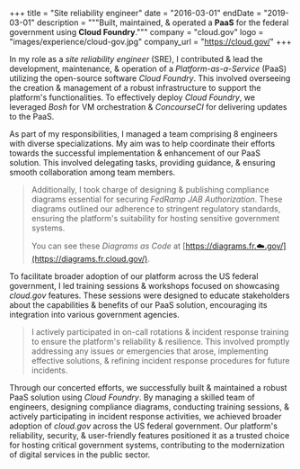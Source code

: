 +++
title = "Site reliability engineer"
date = "2016-03-01"
endDate = "2019-03-01"
description = """Built, maintained, & operated a **PaaS** for the federal government using **Cloud Foundry**."""
company = "cloud.gov"
logo = "images/experience/cloud-gov.jpg"
company_url = "https://cloud.gov/"
+++

In my role as a *site reliability engineer* (SRE), I contributed & lead the
development, maintenance, & operation of a *Platform-as-a-Service* (PaaS)
utilizing the open-source software *Cloud Foundry*. This involved overseeing the
creation & management of a robust infrastructure to support the platform's
functionalities. To effectively deploy *Cloud Foundry*, we leveraged *Bosh* for
VM orchestration & *ConcourseCI* for delivering updates to the PaaS.

As part of my responsibilities, I managed a team comprising 8 engineers with
diverse specializations. My aim was to help coordinate their efforts towards the
successful implementation & enhancement of our PaaS solution. This involved
delegating tasks, providing guidance, & ensuring smooth collaboration among team
members.

> Additionally, I took charge of designing & publishing compliance diagrams
> essential for securing *FedRamp JAB Authorization*. These diagrams outlined
> our adherence to stringent regulatory standards, ensuring the platform's
> suitability for hosting sensitive government systems.
>
> You can see these *Diagrams as Code* at
> [https://diagrams.fr.☁️.gov/](https://diagrams.fr.cloud.gov/).

To facilitate broader adoption of our platform across the US federal government,
I led training sessions & workshops focused on showcasing *cloud.gov* features.
These sessions were designed to educate stakeholders about the capabilities &
benefits of our PaaS solution, encouraging its integration into various
government agencies.

> I actively participated in on-call rotations & incident response training to
> ensure the platform's reliability & resilience. This involved promptly
> addressing any issues or emergencies that arose, implementing effective
> solutions, & refining incident response procedures for future incidents.

Through our concerted efforts, we successfully built & maintained a robust PaaS
solution using *Cloud Foundry*. By managing a skilled team of engineers,
designing compliance diagrams, conducting training sessions, & actively
participating in incident response activities, we achieved broader adoption of
*cloud.gov* across the US federal government. Our platform's reliability,
security, & user-friendly features positioned it as a trusted choice for hosting
critical government systems, contributing to the modernization of digital
services in the public sector.
